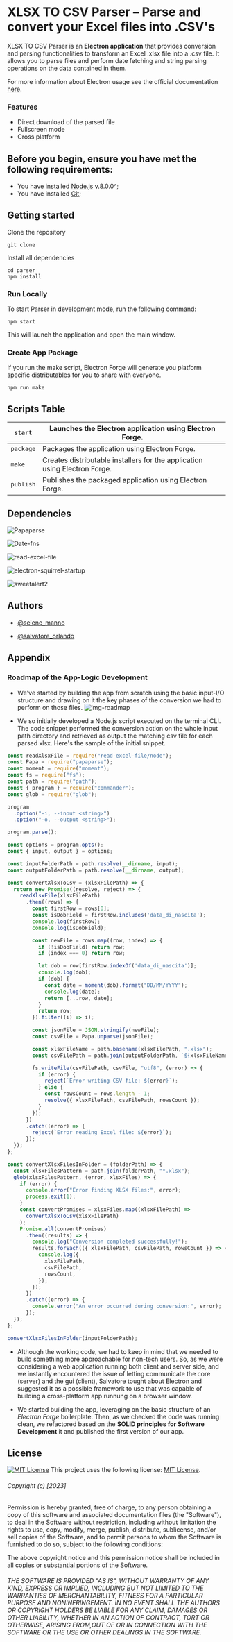 
# XLSX TO CSV Parser – Parse and convert your Excel files into .CSV's


XLSX TO CSV Parser is an **Electron application** that provides conversion and parsing functionalities to transform an Excel .xlsx file into a .csv file. It allows you to parse files and perform date fetching and string parsing operations on the data contained in them.

For more information about Electron usage see the official documentation [here](https://www.electronjs.org/docs/latest/).

### Features

- Direct download of the parsed file
- Fullscreen mode
- Cross platform

## Before you begin, ensure you have met the following requirements:

* You have installed [Node.js](https://nodejs.org/en/) v.8.0.0^;
* You have installed [Git](https://git-scm.com/);

## Getting started
Clone the repository
```
git clone 
```
Install all dependencies
```
cd parser
npm install
```
### Run Locally
To start Parser in development mode, run the following command:
```
npm start
```
This will launch the application and open the main window.

### Create App Package

If you run the make script, Electron Forge will generate you platform specific distributables for you to share with everyone. 

```
npm run make
```

## Scripts Table

| ```start```  |   Launches the Electron application using Electron Forge. |
|---|---|
|  ```package``` |   Packages the application using Electron Forge. |
|  ```make``` | Creates distributable installers for the application using Electron Forge. |
|   ```publish```|  Publishes the packaged application using Electron Forge. |

## Dependencies
 
![Papaparse](https://img.shields.io/librariesio/release/npm/papaparse/5.4.1?logo=npm&label=papaparse%405.4.1&link=https%3A%2F%2Fwww.npmjs.com%2Fpackage%2Fpapaparse%3FactiveTab%3Dversions.svg)

![Date-fns](https://img.shields.io/librariesio/release/npm/date-fns/2.30.0?logo=npm&label=date-fns%402.30.0&link=https%3A%2F%2Fwww.npmjs.com%2Fpackage%2Fpapaparse%3FactiveTab%3Dversions.svg)

![read-excel-file](https://img.shields.io/librariesio/release/npm/read-excel-file/5.6.1?logo=npm&label=read-excel-file%405.6.1&link=https%3A%2F%2Fwww.npmjs.com%2Fpackage%2Fread-excel-file.svg)

![electron-squirrel-startup](https://img.shields.io/librariesio/release/npm/electron-squirrel-startup/1.0.0?logo=npm&label=electron-squirrel-startup%401.0.0&link=https%3A%2F%2Fwww.npmjs.com%2Fpackage%2Felectron-squirrel-startup.svg)

![sweetalert2](https://img.shields.io/librariesio/release/npm/sweetalert2/11.7.16?logo=npm&label=sweetalert2%401.0.0&link=https%3A%2F%2Fwww.npmjs.com%2Fpackage%2Fsweetalert2.svg)


## Authors

* [@selene_manno](#)

* [@salvatore_orlando](#)


## Appendix

### Roadmap of the App-Logic Development

- We've started by building the app from scratch using the basic input-I/O structure and drawing on it the key phases of the conversion we had to perform on those files.
![img-roadmap](https://imagizer.imageshack.com/img924/8237/XYji8W.jpg)

- We so initially developed a Node.js script executed on the terminal CLI.
The code snippet performed the conversion action on the whole input path directory and retrieved as output the matching csv file for each parsed xlsx.
Here's the sample of the initial snippet.
```js
const readXlsxFile = require("read-excel-file/node");
const Papa = require("papaparse");
const moment = require("moment");
const fs = require("fs");
const path = require("path");
const { program } = require("commander");
const glob = require("glob");

program
  .option("-i, --input <string>")
  .option("-o, --output <string>");

program.parse();

const options = program.opts();
const { input, output } = options;

const inputFolderPath = path.resolve(__dirname, input);
const outputFolderPath = path.resolve(__dirname, output);

const convertXlsxToCsv = (xlsxFilePath) => {
  return new Promise((resolve, reject) => {
    readXlsxFile(xlsxFilePath)
      .then((rows) => {
        const firstRow = rows[0];
        const isDobField = firstRow.includes('data_di_nascita');
        console.log(firstRow);
        console.log(isDobField);

        const newFile = rows.map((row, index) => {
          if (!isDobField) return row;
          if (index === 0) return row;

          let dob = row[firstRow.indexOf('data_di_nascita')];
          console.log(dob);
          if (dob) {
            const date = moment(dob).format("DD/MM/YYYY");
            console.log(date);
            return [...row, date];
          }
          return row;
        }).filter((i) => i);

        const jsonFile = JSON.stringify(newFile);
        const csvFile = Papa.unparse(jsonFile);

        const xlsxFileName = path.basename(xlsxFilePath, ".xlsx");
        const csvFilePath = path.join(outputFolderPath, `${xlsxFileName}.csv`);

        fs.writeFile(csvFilePath, csvFile, "utf8", (error) => {
          if (error) {
            reject(`Error writing CSV file: ${error}`);
          } else {
            const rowsCount = rows.length - 1;
            resolve({ xlsxFilePath, csvFilePath, rowsCount });
          }
        });
      })
      .catch((error) => {
        reject(`Error reading Excel file: ${error}`);
      });
  });
};

const convertXlsxFilesInFolder = (folderPath) => {
  const xlsxFilesPattern = path.join(folderPath, "*.xlsx");
  glob(xlsxFilesPattern, (error, xlsxFiles) => {
    if (error) {
      console.error("Error finding XLSX files:", error);
      process.exit(1);
    }
    const convertPromises = xlsxFiles.map((xlsxFilePath) =>
      convertXlsxToCsv(xlsxFilePath)
    );
    Promise.all(convertPromises)
      .then((results) => {
        console.log("Conversion completed successfully!");
        results.forEach(({ xlsxFilePath, csvFilePath, rowsCount }) => {
          console.log({
            xlsxFilePath,
            csvFilePath,
            rowsCount,
          });
        });
      })
      .catch((error) => {
        console.error("An error occurred during conversion:", error);
      });
  });
};

convertXlsxFilesInFolder(inputFolderPath);

```
 
- Although the working code, we had to keep in mind that we needed to build something more approachable for non-tech users. So, as we were considering a web application running both client and server side, and we instantly encountered the issue of letting communicate the core (server) and the gui (client), Salvatore tought about Electron and suggested it as a possible framework to use that was capable of building a cross-platform app runnung on a browser window.

- We started building the app, leveraging on the basic structure of an *Electron Forge* boilerplate. Then, as we checked the code was running clean, we refactored based on the **SOLID principles for Software Development** it and published the first version of our app.


## License

[![MIT License](https://img.shields.io/badge/License-MIT-green.svg)](https://choosealicense.com/licenses/mit/)
This project uses the following license: [MIT License](<link>).

######  Copyright (c) [2023]

Permission is hereby granted, free of charge, to any person obtaining a copy
of this software and associated documentation files (the "Software"), to deal
in the Software without restriction, including without limitation the rights
to use, copy, modify, merge, publish, distribute, sublicense, and/or sell
copies of the Software, and to permit persons to whom the Software is
furnished to do so, subject to the following conditions:

The above copyright notice and this permission notice shall be included in all
copies or substantial portions of the Software.

###### THE SOFTWARE IS PROVIDED "AS IS", WITHOUT WARRANTY OF ANY KIND, EXPRESS OR IMPLIED, INCLUDING BUT NOT LIMITED TO THE WARRANTIES OF MERCHANTABILITY, FITNESS FOR A PARTICULAR PURPOSE AND NONINFRINGEMENT. IN NO EVENT SHALL THE AUTHORS OR COPYRIGHT HOLDERS BE LIABLE FOR ANY CLAIM, DAMAGES OR OTHER LIABILITY, WHETHER IN AN ACTION OF CONTRACT, TORT OR OTHERWISE, ARISING FROM,OUT OF OR IN CONNECTION WITH THE SOFTWARE OR THE USE OR OTHER DEALINGS IN THE SOFTWARE.